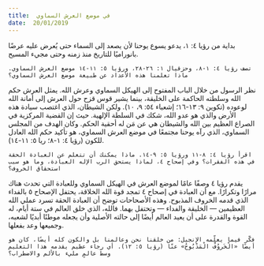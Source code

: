 ```yaml
---
title:  في موضع العرش السماوي
date:  20/01/2019
---
```


بداية من رؤيا ٤: ١، يدعو يسوع يوحنا لأن يصعد إلى السماء حتى يُعرض عليه عرضًا بانوراميًا للتاريخ منذ زمنه وحتى مجيء المسيح.

`تصف رؤيا ٤: ١-٨، وحزقيال ١: ٢٦-٢٨، ورؤيا ٥: ١١-١٤ موضع العرش السماوي. ماذا تعلمنا هذه الأعداد عن طبيعة موضع العرش السماوي؟`

نظر الرسول من خلال الباب المفتوح إلى الهيكل السماوي وعرش الله. يمثل العرش حكم الله وسلطته الحاكمة على الخليقة، بينما يشير قوس قزح حول العرش إلى أمانة الله لوعوده (تكوين ٩: ١٣-١٦؛ إشعياء ٥٤: ٩، ١٠). ولكن الشيطان، الذي اغتصب سيادة هذه الأرض والذي هو عدو الله، شكك في السلطة الإلهية. حيث إن القضية المركزية في الصراع العظيم بين الله والشيطان هي عن مَن له أحقية الحكم. وكان الهدف من المجلس السماوي، الذي رآه يوحنا مجتمعًا في موضع العرش السماوي، هو تأكيد حكم الله العادل للكون (رؤيا ٤: ١-٨؛ ريا ٥: ١١-١٤).

`اقرأ رؤيا ٤: ٨-١١ ورؤيا ٥: ٩-١٤. ماذا يمكنك أن تتعلم عن العبادة الحقة في هذه الفقرات؟ وفي إصحاح ٤، لماذا يستحق الرب الإله العبادة، وما هو سبب استحقاق الخروف؟`

يقدم رؤيا ٤ وصفًا عامًا لموضع العرش في الهيكل السماوي وللعبادة التي تحدث هناك مرارًا وتكرارًا. مع أن العبادة في إصحاح ٤ تمجد قوة الله الخلاقة، يحتفل الإصحاح ٥ بالفداء الذي قدمه الخروف المذبوح. وهذه الأصحاحات توضح أن العبادة الحقة تسرد عملي الله العظيمين — الخليقة والفداء — وتحتفل بهما. فالله، الذي خلق العالم في ستة أيام، له القوة والقدرة على أن يعيد العالم أيضًا إلى حالته الأصلية وأن يجعله موطنًا أبديًا لشعبه، وجميعها وعد بفعلها.

`فكّر فيما يعلِّمه الإنجيل: من خلقنا نحن وعالمنا بل والكون كله أيضًا، كان هو أيضًا «الْخَروُفُ الْمَذْبُوحُ» عنّا (رؤيا ٥: ١٢). أي رجاء عظيم يقدمه هذا التعليم وسطَ عالمٍ مليء بالألم والاضطراب؟`